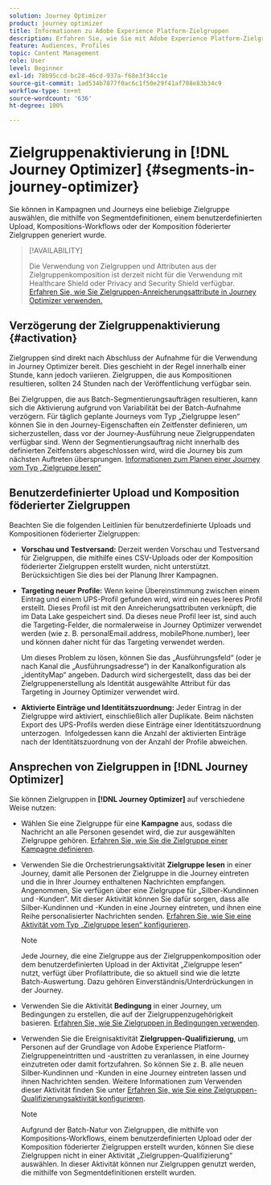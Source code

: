 ```yaml
---
solution: Journey Optimizer
product: journey optimizer
title: Informationen zu Adobe Experience Platform-Zielgruppen
description: Erfahren Sie, wie Sie mit Adobe Experience Platform-Zielgruppen arbeiten.
feature: Audiences, Profiles
topic: Content Management
role: User
level: Beginner
exl-id: 78b95ccd-bc28-46cd-937a-f68e3f34cc1e
source-git-commit: 1ad534b7877f0ac6c1f50e29f41af708e83b34c9
workflow-type: tm+mt
source-wordcount: '636'
ht-degree: 100%

---
```


# Zielgruppenaktivierung in [!DNL Journey Optimizer] {#segments-in-journey-optimizer}

Sie können in Kampagnen und Journeys eine beliebige Zielgruppe auswählen, die mithilfe von Segmentdefinitionen, einem benutzerdefinierten Upload, Kompositions-Workflows oder der Komposition föderierter Zielgruppen generiert wurde.

>[!AVAILABILITY]
>
>Die Verwendung von Zielgruppen und Attributen aus der Zielgruppenkomposition ist derzeit nicht für die Verwendung mit Healthcare Shield oder Privacy and Security Shield verfügbar. [Erfahren Sie, wie Sie Zielgruppen-Anreicherungsattribute in Journey Optimizer verwenden.](../audience/about-audiences.md#enrichment)

## Verzögerung der Zielgruppenaktivierung {#activation}

Zielgruppen sind direkt nach Abschluss der Aufnahme für die Verwendung in Journey Optimizer bereit. Dies geschieht in der Regel innerhalb einer Stunde, kann jedoch variieren. Zielgruppen, die aus Kompositionen resultieren, sollten 24 Stunden nach der Veröffentlichung verfügbar sein.

Bei Zielgruppen, die aus Batch-Segmentierungsaufträgen resultieren, kann sich die Aktivierung aufgrund von Variabilität bei der Batch-Aufnahme verzögern. Für täglich geplante Journeys vom Typ „Zielgruppe lesen“ können Sie in den Journey-Eigenschaften ein Zeitfenster definieren, um sicherzustellen, dass vor der Journey-Ausführung neue Zielgruppendaten verfügbar sind. Wenn der Segmentierungsauftrag nicht innerhalb des definierten Zeitfensters abgeschlossen wird, wird die Journey bis zum nächsten Auftreten übersprungen. [Informationen zum Planen einer Journey vom Typ „Zielgruppe lesen“](../building-journeys/read-audience.md)

## Benutzerdefinierter Upload und Komposition föderierter Zielgruppen

Beachten Sie die folgenden Leitlinien für benutzerdefinierte Uploads und Kompositionen föderierter Zielgruppen:

* **Vorschau und Testversand:** Derzeit werden Vorschau und Testversand für Zielgruppen, die mithilfe eines CSV-Uploads oder der Komposition föderierter Zielgruppen erstellt wurden, nicht unterstützt. Berücksichtigen Sie dies bei der Planung Ihrer Kampagnen.

* **Targeting neuer Profile:** Wenn keine Übereinstimmung zwischen einem Eintrag und einem UPS-Profil gefunden wird, wird ein neues leeres Profil erstellt. Dieses Profil ist mit den Anreicherungsattributen verknüpft, die im Data Lake gespeichert sind. Da dieses neue Profil leer ist, sind auch die Targeting-Felder, die normalerweise in Journey Optimizer verwendet werden (wie z. B. personalEmail.address, mobilePhone.number), leer und können daher nicht für das Targeting verwendet werden. 

  Um dieses Problem zu lösen, können Sie das „Ausführungsfeld“ (oder je nach Kanal die „Ausführungsadresse“) in der Kanalkonfiguration als „identityMap“ angeben. Dadurch wird sichergestellt, dass das bei der Zielgruppenerstellung als Identität ausgewählte Attribut für das Targeting in Journey Optimizer verwendet wird.

* **Aktivierte Einträge und Identitätszuordnung:** Jeder Eintrag in der Zielgruppe wird aktiviert, einschließlich aller Duplikate. Beim nächsten Export des UPS-Profils werden diese Einträge einer Identitätszuordnung unterzogen.  Infolgedessen kann die Anzahl der aktivierten Einträge nach der Identitätszuordnung von der Anzahl der Profile abweichen.

## Ansprechen von Zielgruppen in [!DNL Journey Optimizer]

Sie können Zielgruppen in **[!DNL Journey Optimizer]** auf verschiedene Weise nutzen:

* Wählen Sie eine Zielgruppe für eine **Kampagne** aus, sodass die Nachricht an alle Personen gesendet wird, die zur ausgewählten Zielgruppe gehören. [Erfahren Sie, wie Sie die Zielgruppe einer Kampagne definieren](../campaigns/create-campaign.md#define-the-audience-audience).

* Verwenden Sie die Orchestrierungsaktivität **Zielgruppe lesen** in einer Journey, damit alle Personen der Zielgruppe in die Journey eintreten und die in Ihrer Journey enthaltenen Nachrichten empfangen. Angenommen, Sie verfügen über eine Zielgruppe für „Silber-Kundinnen und -Kunden“. Mit dieser Aktivität können Sie dafür sorgen, dass alle Silber-Kundinnen und -Kunden in eine Journey eintreten, und ihnen eine Reihe personalisierter Nachrichten senden. [Erfahren Sie, wie Sie eine Aktivität vom Typ „Zielgruppe lesen“ konfigurieren](../building-journeys/read-audience.md#configuring-segment-trigger-activity).

  >[!NOTE]
  >
  >Jede Journey, die eine Zielgruppe aus der Zielgruppenkomposition oder dem benutzerdefinierten Upload in der Aktivität „Zielgruppe lesen“ nutzt, verfügt über Profilattribute, die so aktuell sind wie die letzte Batch-Auswertung. Dazu gehören Einverständnis/Unterdrückungen in der Journey.

* Verwenden Sie die Aktivität **Bedingung** in einer Journey, um Bedingungen zu erstellen, die auf der Zielgruppenzugehörigkeit basieren. [Erfahren Sie, wie Sie Zielgruppen in Bedingungen verwenden](../building-journeys/condition-activity.md#using-a-segment).

* Verwenden Sie die Ereignisaktivität **Zielgruppen-Qualifizierung**, um Personen auf der Grundlage von Adobe Experience Platform-Zielgruppeneintritten und -austritten zu veranlassen, in eine Journey einzutreten oder damit fortzufahren. So können Sie z. B. alle neuen Silber-Kundinnen und -Kunden in eine Journey eintreten lassen und ihnen Nachrichten senden. Weitere Informationen zum Verwenden dieser Aktivität finden Sie unter [Erfahren Sie, wie Sie eine Zielgruppen-Qualifizierungsaktivität konfigurieren](../building-journeys/audience-qualification-events.md).

  >[!NOTE]
  >
  >Aufgrund der Batch-Natur von Zielgruppen, die mithilfe von Kompositions-Workflows, einem benutzerdefinierten Upload oder der Komposition föderierter Zielgruppen erstellt wurden, können Sie diese Zielgruppen nicht in einer Aktivität „Zielgruppen-Qualifizierung“ auswählen. In dieser Aktivität können nur Zielgruppen genutzt werden, die mithilfe von Segmentdefinitionen erstellt wurden.
